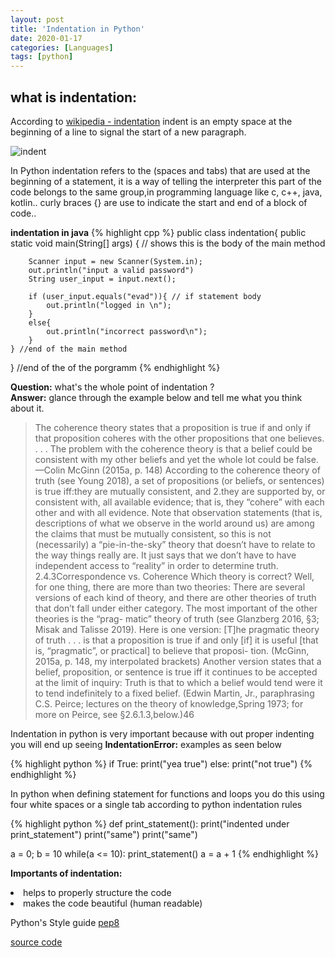 ```yaml
---
layout: post
title: 'Indentation in Python'
date: 2020-01-17
categories: [Languages]
tags: [python]
---
```


## what is indentation:

According to [wikipedia - indentation](https://en.wikipedia.org/wiki/Indentation_(typesetting)) indent is an empty space at the beginning of a line to signal the start of a new paragraph.

![indent](/assets/images/indent.png)


   In Python indentation refers to the (spaces and tabs) that are used at the beginning of a statement, it is a way of telling the interpreter this part of the code belongs to the same group,in programming language like c, c++, java, kotlin.. curly braces {} are use to indicate the start and end of a block of code.. 

**indentation in java**
{% highlight cpp %}
public class indentation{ 
	public static void main(String[] args)
		{ // shows this is the body of the main method
		
		Scanner input = new Scanner(System.in);
		out.println("input a valid password")
		String user_input = input.next();

		if (user_input.equals("evad")){ // if statement body     
			out.println("logged in \n");
		}  
		else{
			out.println("incorrect password\n");
		}
	} //end of the main method
} //end of the of the porgramm 
{% endhighlight %}


**Question:** what's the whole point of indentation ?<br>
**Answer:** glance through the example below and tell me what you think about it. 

> The coherence theory states that a proposition is true if and only if that proposition coheres with the other propositions that one believes. . . . The problem with the coherence theory is that a belief could be consistent with my other beliefs and yet the whole lot could be false. —Colin McGinn (2015a, p. 148) According to the coherence theory of truth (see Young 2018), a set of propositions (or beliefs, or sentences) is true iff:they are mutually consistent, and 2.they are supported by, or consistent with, all available evidence; that is, they “cohere” with each other and with all evidence. Note that observation statements (that is, descriptions of what we observe in the world around us) are among the claims that must be mutually consistent, so this is
not (necessarily) a “pie-in-the-sky” theory that doesn’t have to relate to the way things
really are. It just says that we don’t have to have independent access to “reality” in
order to determine truth.
2.4.3Correspondence vs. Coherence Which theory is correct? Well, for one thing, there are more than two theories: There
are several versions of each kind of theory, and there are other theories of truth that
don’t fall under either category. The most important of the other theories is the “prag-
matic” theory of truth (see Glanzberg 2016, §3; Misak and Talisse 2019). Here is one
version: [T]he pragmatic theory of truth . . . is that a proposition is true if and only
[if] it is useful [that is, “pragmatic”, or practical] to believe that proposi-
tion. (McGinn, 2015a, p. 148, my interpolated brackets)
Another version states that a belief, proposition, or sentence is true iff it continues to
be accepted at the limit of inquiry:
Truth is that to which a belief would tend were it to tend indefinitely to a fixed
belief. (Edwin Martin, Jr., paraphrasing C.S. Peirce; lectures on the theory of
knowledge,Spring 1973; for more on Peirce, see §2.6.1.3,below.)46<br>


Indentation in python is very important because with out proper indenting you will end up seeing **IndentationError:** examples as seen below

{%  highlight python %}
if True:
print("yea true")
else:
print("not true")
{% endhighlight %}

In python when defining statement for functions and loops you do this using four white spaces or a single tab according to python indentation rules


{% highlight python %}
def print_statement():
    print("indented under print_statement")
    print("same")
    print("same")

a = 0;
b = 10
while(a <= 10):
    print_statement()
    a = a + 1
{% endhighlight %} 

**Importants of indentation:**

<div>
	<li>helps to properly structure the code</li>
	<li>makes the code beautiful (human readable)</li>
</div>


Python's Style guide [pep8](https://www.python.org/dev/peps/pep-0008/#indentation)<br>

[source code](https://github.com/Daveads/indentation)
